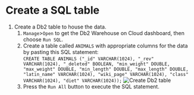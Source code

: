 # Create a SQL table

1. Create a Db2 table to house the data.
    1. `Manage`>`Open` to get the Db2 Warehouse on Cloud dashboard, then choose `Run SQL`.
    1. Create a table called `ANIMALS` with appropriate columns for the data by pasting this SQL statement:<br/>
        `CREATE TABLE ANIMALS ("_id" VARCHAR(1024), "_rev" VARCHAR(1024), "_deleted" BOOLEAN, "min_weight" DOUBLE, "max_weight" DOUBLE, "min_length" DOUBLE, "max_length" DOUBLE, "latin_name" VARCHAR(1024), "wiki_page" VARCHAR(1024), "class" VARCHAR(1024), "diet" VARCHAR(1024));`
    ![Create Db2 table](db2_create_table.jpg)
    1. Press the `Run All` button to execute the SQL statement.
